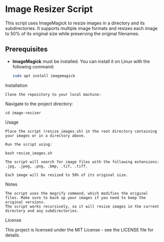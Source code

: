 # Image Resizer Script

This script uses ImageMagick to resize images in a directory and its subdirectories. It supports multiple image formats and resizes each image to 50% of its original size while preserving the original filenames.

## Prerequisites

- **ImageMagick** must be installed. You can install it on Linux with the following command:

  ```bash
  sudo apt install imagemagick

Installation

    Clone the repository to your local machine:

Navigate to the project directory:

    cd image-resizer

Usage

    Place the script (resize_images.sh) in the root directory containing your images or in a directory above.

    Run the script using:

    bash resize_images.sh

    The script will search for image files with the following extensions:
    .jpg, .jpeg, .png, .bmp, .tif, .tiff.

    Each image will be resized to 50% of its original size.

Notes

    The script uses the mogrify command, which modifies the original files. Make sure to back up your images if you need to keep the original versions.
    The script works recursively, so it will resize images in the current directory and any subdirectories.

License

This project is licensed under the MIT License - see the LICENSE file for details.

